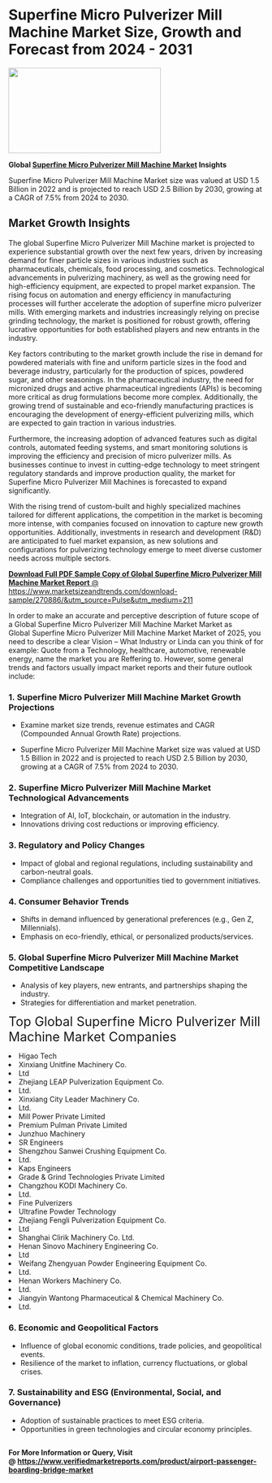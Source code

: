 <H1>Superfine Micro Pulverizer Mill Machine Market Size, Growth and Forecast from 2024 - 2031</H1><img class="aligncenter size-medium wp-image-584254" src="https://thirdeyenews.in/wp-content/uploads/2024/09/Global-Market-Research-300x168.jpeg" alt="" width="300" height="168" /><p><strong>Global&nbsp;<a href="https://www.marketsizeandtrends.com/download-sample/270886/&amp;utm_source=Pulse&amp;utm_medium=211">Superfine Micro Pulverizer Mill Machine Market</a> Insights</strong></p><p>Superfine Micro Pulverizer Mill Machine Market size was valued at USD 1.5 Billion in 2022 and is projected to reach USD 2.5 Billion by 2030, growing at a CAGR of 7.5% from 2024 to 2030.</p><p><h2>Market Growth Insights</h2> <p>The global Superfine Micro Pulverizer Mill Machine market is projected to experience substantial growth over the next few years, driven by increasing demand for finer particle sizes in various industries such as pharmaceuticals, chemicals, food processing, and cosmetics. Technological advancements in pulverizing machinery, as well as the growing need for high-efficiency equipment, are expected to propel market expansion. The rising focus on automation and energy efficiency in manufacturing processes will further accelerate the adoption of superfine micro pulverizer mills. With emerging markets and industries increasingly relying on precise grinding technology, the market is positioned for robust growth, offering lucrative opportunities for both established players and new entrants in the industry.</p> <p><a href="#"></a></p> <p>Key factors contributing to the market growth include the rise in demand for powdered materials with fine and uniform particle sizes in the food and beverage industry, particularly for the production of spices, powdered sugar, and other seasonings. In the pharmaceutical industry, the need for micronized drugs and active pharmaceutical ingredients (APIs) is becoming more critical as drug formulations become more complex. Additionally, the growing trend of sustainable and eco-friendly manufacturing practices is encouraging the development of energy-efficient pulverizing mills, which are expected to gain traction in various industries.</p> <p>Furthermore, the increasing adoption of advanced features such as digital controls, automated feeding systems, and smart monitoring solutions is improving the efficiency and precision of micro pulverizer mills. As businesses continue to invest in cutting-edge technology to meet stringent regulatory standards and improve production quality, the market for Superfine Micro Pulverizer Mill Machines is forecasted to expand significantly.</p> <p>With the rising trend of custom-built and highly specialized machines tailored for different applications, the competition in the market is becoming more intense, with companies focused on innovation to capture new growth opportunities. Additionally, investments in research and development (R&D) are anticipated to fuel market expansion, as new solutions and configurations for pulverizing technology emerge to meet diverse customer needs across multiple sectors.</p> <p><a href="#"></p><p><span class=""><strong>Download Full PDF Sample Copy of Global Superfine Micro Pulverizer Mill Machine Market Report</strong> @ <a href="https://www.marketsizeandtrends.com/download-sample/270886/&amp;utm_source=Pulse&amp;utm_medium=211" target="_blank">https://www.marketsizeandtrends.com/download-sample/270886/&amp;utm_source=Pulse&amp;utm_medium=211</a></span></p><p>In order to make an accurate and perceptive description of future scope of a Global&nbsp;Superfine Micro Pulverizer Mill Machine Market Market as Global&nbsp;Superfine Micro Pulverizer Mill Machine Market Market of 2025, you need to describe a clear Vision &ndash; What Industry or Linda can you think of for example: Quote from a Technology, healthcare, automotive, renewable energy, name the market you are Reffering to. However, some general trends and factors usually impact market reports and their future outlook include:</p><h3>1.&nbsp;<strong>Superfine Micro Pulverizer Mill Machine Market Growth Projections</strong></h3><ul><li>Examine market size trends, revenue estimates and CAGR (Compounded Annual Growth Rate) projections.</li><li><p>Superfine Micro Pulverizer Mill Machine Market size was valued at USD 1.5 Billion in 2022 and is projected to reach USD 2.5 Billion by 2030, growing at a CAGR of 7.5% from 2024 to 2030.</p></li></ul><h3>2.&nbsp;<strong>Superfine Micro Pulverizer Mill Machine Market Technological Advancements</strong></h3><ul><li>Integration of AI, IoT, blockchain, or automation in the industry.</li><li>Innovations driving cost reductions or improving efficiency.</li></ul><h3>3.&nbsp;<strong>Regulatory and Policy Changes</strong></h3><ul><li>Impact of global and regional regulations, including sustainability and carbon-neutral goals.</li><li>Compliance challenges and opportunities tied to government initiatives.</li></ul><h3>4.&nbsp;<strong>Consumer Behavior Trends</strong></h3><ul><li>Shifts in demand influenced by generational preferences (e.g., Gen Z, Millennials).</li><li>Emphasis on eco-friendly, ethical, or personalized products/services.</li></ul><h3>5.&nbsp;<strong>Global Superfine Micro Pulverizer Mill Machine Market Competitive Landscape</strong></h3><ul><li>Analysis of key players, new entrants, and partnerships shaping the industry.</li><li>Strategies for differentiation and market penetration.</li></ul><p data-pm-slice="1 1 []"><span style="color: inherit; font-family: inherit; font-size: 25px;">Top Global Superfine Micro Pulverizer Mill Machine Market Companies</span></p><div class="" data-test-id=""><p><li>Higao Tech</li><li> Xinxiang Unitfine Machinery Co.</li><li>Ltd</li><li> Zhejiang LEAP Pulverization Equipment Co.</li><li> Ltd.</li><li> Xinxiang City Leader Machinery Co.</li><li> Ltd.</li><li> Mill Power Private Limited</li><li> Premium Pulman Private Limited</li><li> Junzhuo Machinery</li><li> SR Engineers</li><li> Shengzhou Sanwei Crushing Equipment Co.</li><li> Ltd.</li><li> Kaps Engineers</li><li> Grade & Grind Technologies Private Limited</li><li> Changzhou KODI Machinery Co.</li><li> Ltd.</li><li> Fine Pulverizers</li><li> Ultrafine Powder Technology</li><li> Zhejiang Fengli Pulverization Equipment Co.</li><li> Ltd</li><li> Shanghai Clirik Machinery Co. Ltd.</li><li> Henan Sinovo Machinery Engineering Co.</li><li>Ltd</li><li> Weifang Zhengyuan Powder Engineering Equipment Co.</li><li>Ltd.</li><li> Henan Workers Machinery Co.</li><li> Ltd.</li><li> Jiangyin Wantong Pharmaceutical & Chemical Machinery Co.</li><li> Ltd.</li></p></div><h3>6.&nbsp;<strong>Economic and Geopolitical Factors</strong></h3><ul><li>Influence of global economic conditions, trade policies, and geopolitical events.</li><li>Resilience of the market to inflation, currency fluctuations, or global crises.</li></ul><h3>7.&nbsp;<strong>Sustainability and ESG (Environmental, Social, and Governance)</strong></h3><ul><li>Adoption of sustainable practices to meet ESG criteria.</li><li>Opportunities in green technologies and circular economy principles.</li></ul><h2><strong style="font-size: 14px;">For More Information or Query, Visit @&nbsp;</strong><a style="background-color: #ffffff; font-size: 14px;" href="https://www.marketsizeandtrends.com/report/superfine-micro-pulverizer-mill-machine-market/" target="_blank">https://www.verifiedmarketreports.com/product/airport-passenger-boarding-bridge-market</a></h2>
